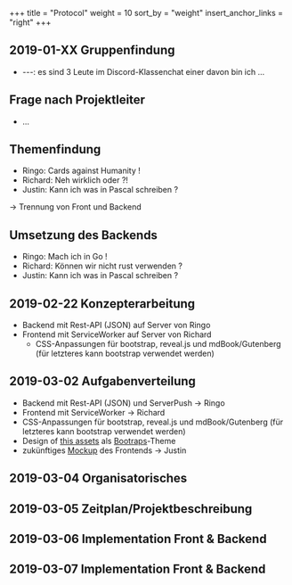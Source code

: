 +++
title = "Protocol"
weight = 10
sort_by = "weight"
insert_anchor_links = "right"
+++

## 2019-01-XX Gruppenfindung

- ---: es sind 3 Leute im Discord-Klassenchat einer davon bin ich ...


## Frage nach Projektleiter

- ...


## Themenfindung

- Ringo: Cards against Humanity !
- Richard: Neh wirklich oder ?!
- Justin: Kann ich was in Pascal schreiben ?

-> Trennung von Front und Backend


## Umsetzung des Backends

- Ringo: Mach ich in Go !
- Richard: Können wir nicht rust verwenden ?
- Justin: Kann ich was in Pascal schreiben ?


## 2019-02-22 Konzepterarbeitung

- Backend mit Rest-API (JSON) auf Server von Ringo
- Frontend mit ServiceWorker auf Server von Richard
  - CSS-Anpassungen für bootstrap, reveal.js und mdBook/Gutenberg (für letzteres kann bootstrap verwendet werden)


## 2019-03-02 Aufgabenverteilung

- Backend mit Rest-API (JSON) und ServerPush
-> Ringo
- Frontend mit ServiceWorker
-> Richard
- CSS-Anpassungen für bootstrap, reveal.js und mdBook/Gutenberg (für letzteres kann bootstrap verwendet werden)
- Design of [this assets](http://mosscap.bplaced.net/projects/assets/index.xhtml) als [Bootraps](https://github.com/twbs/bootstrap)-Theme 
- zukünftiges [Mockup](http://mosscap.bplaced.net/projects/ITF17B/vplan/index.html) des Frontends
-> Justin

## 2019-03-04 Organisatorisches

## 2019-03-05 Zeitplan/Projektbeschreibung

## 2019-03-06 Implementation Front & Backend

## 2019-03-07 Implementation Front & Backend
